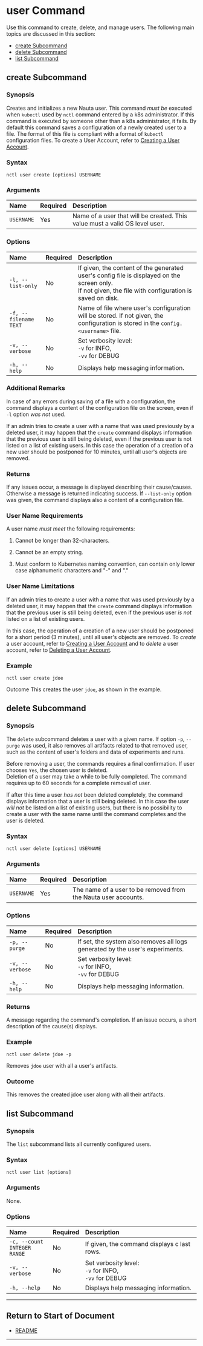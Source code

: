 # user Command

Use this command to create, delete, and manage users. The following main topics are discussed in this section: 

 - [create Subcommand](#create-subcommand)  
 - [delete Subcommand](#delete-subcommand)
 - [list Subcommand](#list-subcommand)

## create Subcommand

### Synopsis

Creates and initializes a new Nauta user. This command _must be_ executed when `kubectl` used by `nctl` command entered by a k8s administrator. If this command is executed by someone other than a k8s administrator, it fails. By default this command saves a configuration of a newly created user to a file. The format of this file is compliant with a format of `kubectl`  configuration files. To create a User Account, refer to [Creating a User Account](../actions/create_user.md). 

### Syntax

`nctl user create [options] USERNAME`

### Arguments

| Name | Required | Description |
|:--- |:--- |:--- |
|`USERNAME` | Yes | Name of a user that will be created. This value must a valid OS level user. |

### Options

| Name | Required | Description | 
|:--- |:--- |:--- |
|`-l, --list-only` | No | If given, the content of the generated user's config file is displayed on the screen only. <br> If not given, the file with configuration is saved on disk.|
|`-f, --filename` <br> `TEXT`  | No | Name of file where user's configuration will be stored. If not given, the configuration is stored in the `config.<username>` file.|
|`-v, --verbose`| No | Set verbosity level: <br>`-v` for INFO, <br>`-vv` for DEBUG |
|`-h, --help` | No | Displays help messaging information. |


### Additional Remarks

In case of any errors during saving of a file with a configuration, the command displays a content of the configuration file on the screen, even if `-l` option _was not_ used.  

If an admin tries to create a user with a name that was used previously by a deleted user, it may happen that 
the `create` command displays information that the previous user is still being deleted, even if the previous
user is not listed on a list of existing users. In this case the operation of a creation of a new user should be
postponed for 10 minutes, until all user's objects are removed.

### Returns

If any issues occur, a message is displayed describing their cause/causes. Otherwise a message is returned indicating success. If `--list-only` option was given, the command displays also a content of a configuration file. 

### User Name Requirements

A user name _must meet_ the following requirements:

1. Cannot be longer than 32-characters.

2. Cannot be an empty string.

3. Must conform to Kubernetes naming convention, can contain only lower case alphanumeric 
characters and "-" and "."

### User Name Limitations

If an admin tries to create a user with a name that was used previously by a deleted user, it may happen that 
the `create` command displays information that the previous user is still being deleted, even if the previous
user _is not_ listed on a list of existing users. 

In this case, the operation of a creation of a new user should be postponed for a short period (3 minutes), until all user's objects are removed. To _create_ a user account, refer to [Creating a User Account](../actions/create_user.md) and to _delete_ a user account, refer to [Deleting a User Account](../actions/delete_user.md).

### Example

`nctl user create jdoe`

Outcome 
This creates the user `jdoe`, as shown in the example.

## delete Subcommand

### Synopsis

The `delete` subcommand deletes a user with a given name. If option `-p`, `--purge` was used, it also removes all artifacts related to that removed user, such as the content of user's folders and data of experiments and runs.

Before removing a user, the commands requires a final confirmation. If user chooses `Yes`, the chosen user is deleted.  
Deletion of a user may take a while to be fully completed. The command requires up to 60 seconds for a complete
removal of user. 

If after this time a user _has not_ been deleted completely, the command displays information that a
user is still being deleted. In this case the user _will not_ be listed on a list of existing users, but there is no
possibility to create a user with the same name until the command completes and the user is deleted.

### Syntax

`nctl user delete [options] USERNAME`

### Arguments

| Name | Required | Description |
|:--- |:--- |:--- |
|`USERNAME` | Yes | The name of a user to be removed from the Nauta user accounts. |

### Options

| Name | Required | Description | 
|:--- |:--- |:--- |
|`-p, --purge` | No |  If set, the system also removes all logs generated by the user's experiments. |
|`-v, --verbose`| No | Set verbosity level: <br>`-v` for INFO, <br>`-vv` for DEBUG |
|`-h, --help` | No | Displays help messaging information. |


### Returns

A message regarding the command's completion. If an issue occurs, a short description of the cause(s) displays.


### Example

`nctl user delete jdoe -p`

Removes `jdoe` user with all a user's artifacts.

### Outcome 
This removes the created jdoe user along with all their artifacts.


## list Subcommand

### Synopsis

The `list` subcommand lists  all currently configured users.


### Syntax

`nctl user list [options]`

### Arguments

None.

### Options

| Name | Required | Description | 
|:--- |:--- |:--- |
|`-c, --count` <br> `INTEGER RANGE` | No | If given, the command displays c last rows. |
|`-v, --verbose`| No | Set verbosity level: <br>`-v` for INFO, <br>`-vv` for DEBUG |
|`-h, --help` | No | Displays help messaging information. |


----------------------

## Return to Start of Document

* [README](../README.md)
----------------------


